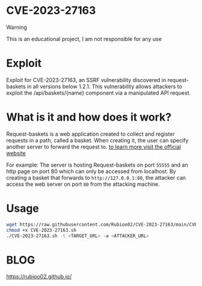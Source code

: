 # CVE-2023-27163

> [!WARNING]  
> This is an educational project, I am not responsible for any use

# Exploit

Exploit for CVE-2023-27163, an SSRF vulnerability discovered in request-baskets in all versions below 1.2.1. This vulnerability allows attackers to exploit the /api/baskets/{name} component via a manipulated API request.

# What is it and how does it work?

Request-baskets is a web application created to collect and register requests in a path, called a basket. When creating it, the user can specify another server to forward the request to. [to learn more visit the official website](https://github.com/darklynx/request-baskets)

For example: The server is hosting Request-baskets on port `55555` and an http page on port 80 which can only be accessed from localhost. By creating a basket that forwards to `http://127.0.0.1:80`, the attacker can access the web server on port `80` from the attacking machine.

# Usage

```zsh
wget https://raw.githubusercontent.com/Rubioo02/CVE-2023-27163/main/CVE-2023-27163.sh
chmod +x CVE-2023-27163.sh
./CVE-2023-27163.sh -t <TARGET_URL> -a <ATTACKER_URL>
```

# BLOG
<https://rubioo02.github.io/>
